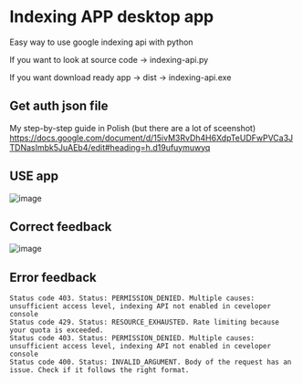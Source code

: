 # Indexing APP desktop app
Easy way to use google indexing api with python

If you want to look at source code -> indexing-api.py

If you want download ready app -> dist -> indexing-api.exe

## Get auth json file

My step-by-step guide in Polish (but there are a lot of sceenshot)
https://docs.google.com/document/d/15ivM3RvDh4H6XdpTeUDFwPVCa3JTDNasImbk5JuAEb4/edit#heading=h.d19ufuymuwyq

## USE app
![image](https://user-images.githubusercontent.com/105320026/170370789-c388acfc-a2a7-4ec0-991b-d9b1aa8a1f35.png)

## Correct feedback
![image](https://user-images.githubusercontent.com/105320026/170371558-5d25c95d-2bb2-4d5b-9c68-05eead932ebc.png)

## Error feedback
```
Status code 403. Status: PERMISSION_DENIED. Multiple causes: unsufficient access level, indexing API not enabled in ceveloper console
Status code 429. Status: RESOURCE_EXHAUSTED. Rate limiting because your quota is exceeded.
Status code 403. Status: PERMISSION_DENIED. Multiple causes: unsufficient access level, indexing API not enabled in ceveloper console
Status code 400. Status: INVALID_ARGUMENT. Body of the request has an issue. Check if it follows the right format.
```
